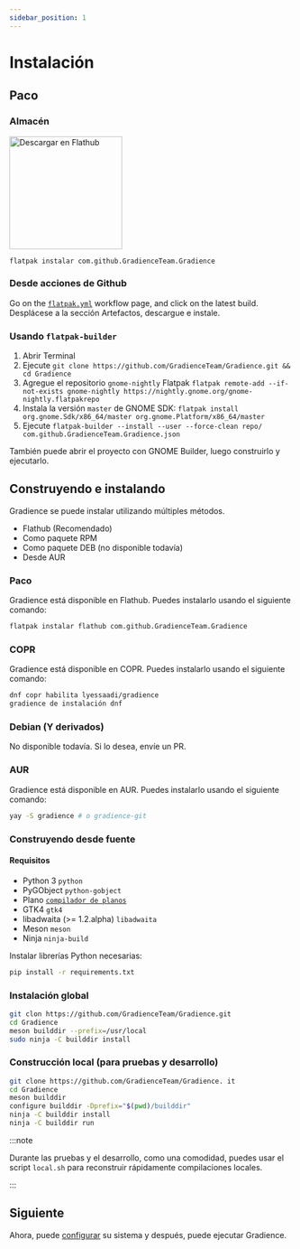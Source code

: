 ```yaml
---
sidebar_position: 1
---
```


# Instalación

## Paco

### Almacén

<a href="https://flathub.org/apps/details/com.github.GradienceTeam.Gradience">
    <img width="200" alt="Descargar en Flathub" src="https://flathub.org/assets/badges/flathub-badge-i-en.svg"/>
</a>

```shell
flatpak instalar com.github.GradienceTeam.Gradience
```

### Desde acciones de Github

Go on the [`flatpak.yml`](https://github.com/GradienceTeam/Gradience/actions/workflows/flatpak.yml) workflow page, and click on the latest build. Desplácese a la sección Artefactos, descargue e instale.

### Usando `flatpak-builder`

1. Abrir Terminal
2. Ejecute `git clone https://github.com/GradienceTeam/Gradience.git && cd Gradience`
3. Agregue el repositorio `gnome-nightly` Flatpak `flatpak remote-add --if-not-exists gnome-nightly https://nightly.gnome.org/gnome-nightly.flatpakrepo`
4. Instala la versión `master` de GNOME SDK: `flatpak install org.gnome.Sdk/x86_64/master org.gnome.Platform/x86_64/master`
5. Ejecute `flatpak-builder --install --user --force-clean repo/ com.github.GradienceTeam.Gradience.json`

También puede abrir el proyecto con GNOME Builder, luego construirlo y ejecutarlo.

## Construyendo e instalando

Gradience se puede instalar utilizando múltiples métodos.

- Flathub (Recomendado)
- Como paquete RPM
- Como paquete DEB (no disponible todavía)
- Desde AUR

### Paco

Gradience está disponible en Flathub. Puedes instalarlo usando el siguiente comando:

```bash
flatpak instalar flathub com.github.GradienceTeam.Gradience
```

### COPR

Gradience está disponible en COPR. Puedes instalarlo usando el siguiente comando:

```bash
dnf copr habilita lyessaadi/gradience
gradience de instalación dnf
```

### Debian (Y derivados)

No disponible todavía. Si lo desea, envíe un PR.

### AUR

Gradience está disponible en AUR. Puedes instalarlo usando el siguiente comando:

```bash
yay -S gradience # o gradience-git
```

### Construyendo desde fuente

#### Requisitos

- Python 3 `python`
- PyGObject `python-gobject`
- Plano [`compilador de planos`](https://jwestman.pages.gitlab.gnome.org/blueprint-compiler/setup.html)
- GTK4 `gtk4`
- libadwaita (>= 1.2.alpha) `libadwaita`
- Meson `meson`
- Ninja `ninja-build`

Instalar librerías Python necesarias:

```sh
pip install -r requirements.txt
```

### Instalación global

```sh
git clon https://github.com/GradienceTeam/Gradience.git
cd Gradience
meson builddir --prefix=/usr/local
sudo ninja -C builddir install
```

### Construcción local (para pruebas y desarrollo)

```sh
git clone https://github.com/GradienceTeam/Gradience. it
cd Gradience
meson builddir
configure builddir -Dprefix="$(pwd)/builddir"
ninja -C builddir install
ninja -C builddir run
```

:::note

Durante las pruebas y el desarrollo, como una comodidad, puedes usar el script `local.sh` para reconstruir rápidamente compilaciones locales.

:::

## Siguiente

Ahora, puede [configurar](/docs/setup) su sistema y después, puede ejecutar Gradience.
